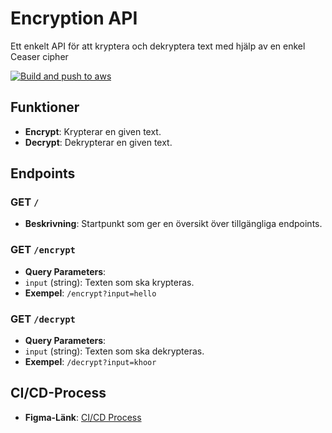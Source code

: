 # Encryption API
Ett enkelt API för att kryptera och dekryptera text med hjälp av en enkel Ceaser cipher

[![Build and push to aws](https://github.com/RobertTVu/ExamCICD/actions/workflows/ci-cd-pineline.yml/badge.svg)](https://github.com/RobertTVu/ExamCICD/actions/workflows/ci-cd-pineline.yml)

## Funktioner
- **Encrypt**: Krypterar en given text.
- **Decrypt**: Dekrypterar en given text.

## Endpoints

### GET `/`
- **Beskrivning**: Startpunkt som ger en översikt över tillgängliga endpoints.

### GET `/encrypt`
- **Query Parameters**:
- `input` (string): Texten som ska krypteras.
- **Exempel**: `/encrypt?input=hello`

### GET `/decrypt`
- **Query Parameters**:
- `input` (string): Texten som ska dekrypteras.
- **Exempel**: `/decrypt?input=khoor`

## CI/CD-Process
- **Figma-Länk**: [CI/CD Process](https://www.figma.com/board/IW0zWaMNAmAkSJrP57qgN7/CI%2FCD-Process?node-id=0-1&p=f&t=f3L3FpnXPkeFG33q-0)
